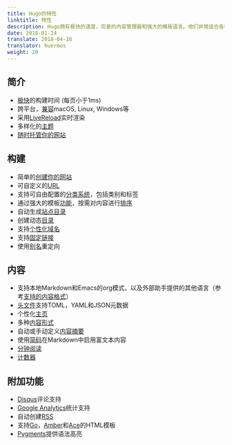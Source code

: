```yaml
---
title: Hugo的特性
linktitle: 特性
description: Hugo拥有极快的速度，完善的内容管理器和强大的模板语言。他们非常适合各种静态网站。
date: 2018-01-24
translate: 2018-04-16
translator: huermos
weight: 20
---
```


## 简介

* [极快](https://github.com/bep/hugo-benchmark/)的构建时间 (每页小于1ms)
* 跨平台，[兼容](/getting-started/installing/)macOS, Linux, Windows等
* 采用[LiveReload](/getting-started/usage/)实时渲染
* 多样化的[主题](https://themes.gohugo.io/)
* [随时托管你的网站](/hosting-and-deployment/)

## 构建

* 简单的[创建你的网站](/getting-started/directory-structure/)
* 可自定义的[URL](/content-management/urls/)
* 支持可自由配置的[分类系统](/content-management/taxonomies/)，包括类别和标签
* 通过强大的模板[功能](/functions/)，按需对内容进行[排序](/templates/)
* 自动生成[站点目录](/content-management/toc/)
* 创建动态[目录](/templates/menus/)
* 支持[个性化域名](/content-management/urls/)
* 支持[固定链接](/content-management/urls/#固定链接)
* 使用[别名](/content-management/urls/#别名)重定向

## 内容

* 支持本地Markdown和Emacs的org模式，以及外部助手提供的其他语言（参考[支持的内容格式](/content-management/formats/)）
* [头文件](/content-management/front-matter/)支持TOML，YAML和JSON元数据
* 个性化[主页](/templates/homepage/)
* 多种[内容形式](/content-management/types/)
* 自动或手动定义[内容摘要](/content-management/summaries/)
* 使用[简码](/content-management/shortcodes/)在Markdown中启用富文本内容
* [分钟阅读](http://pygments.org/)
* [计数器](http://pygments.org/)

## 附加功能

* [Disqus](https://disqus.com/)评论支持
* [Google Analytics](https://google-analytics.com/)统计支持
* 自动创建[RSS](https://gohugo.io/templates/rss/)
* 支持[Go](http://golang.org/pkg/html/template/)，[Amber](https://github.com/eknkc/amber)和[Ace](https://gohugo.io/templates/alternatives/)的HTML模板
* [Pygments](http://pygments.org/)提供语法高亮